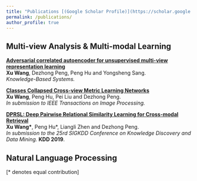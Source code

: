 ```yaml
---
title: "Publications [(Google Scholar Profile)](https://scholar.google.com/citations?user=xxxx&hl=en)"
permalink: /publications/
author_profile: true
---
```


## Multi-view Analysis & Multi-modal Learning 

<b>[Adversarial correlated autoencoder for unsupervised multi-view representation learning](http://wangxu-scu.github.io/publications/AdvCAE)</b> <br>
<b>Xu Wang</b>, Dezhong Peng, Peng Hu and Yongsheng Sang.<br>
<i>Knowledge-Based Systems.</i>

<b>[Classes Collapsed Cross-view Metric Learning Networks](http://wangxu-scu.github.io/publications/C3MLNets)</b> <br>
<b>Xu Wang</b>, Peng Hu, Pei Liu and Dezhong Peng.<br>
<i>In submission to IEEE Transactions on Image Processing.</i>

<b>[DPRSL: Deep Pairwise Relational Similarity Learning for Cross-modal Retrieval](http://wangxu-scu.github.io/publications/DPRSL)</b><br>
<b>Xu Wang\*</b>, Peng Hu\*, Liangli Zhen and Dezhong Peng.<br>
<i>In submission to the 25rd SIGKDD Conference on Knowledge Discovery and Data Mining.</i> <b>KDD 2019</b>.

## Natural Language Processing


[\* denotes equal contribution]

